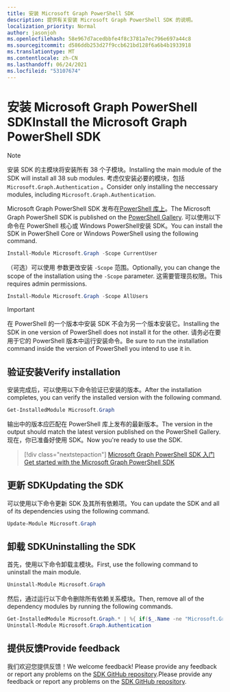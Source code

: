 ```yaml
---
title: 安装 Microsoft Graph PowerShell SDK
description: 提供有关安装 Microsoft Graph PowerShell SDK 的说明。
localization_priority: Normal
author: jasonjoh
ms.openlocfilehash: 58e967d7acedbbfe4f8c3781a7ec796e697a44c8
ms.sourcegitcommit: d586ddb253d27f9ccb621bd128f6a6b4b1933918
ms.translationtype: MT
ms.contentlocale: zh-CN
ms.lasthandoff: 06/24/2021
ms.locfileid: "53107674"
---
```

# <a name="install-the-microsoft-graph-powershell-sdk"></a><span data-ttu-id="6207c-103">安装 Microsoft Graph PowerShell SDK</span><span class="sxs-lookup"><span data-stu-id="6207c-103">Install the Microsoft Graph PowerShell SDK</span></span>

> [!NOTE]
> <span data-ttu-id="6207c-104">安装 SDK 的主模块将安装所有 38 个子模块。</span><span class="sxs-lookup"><span data-stu-id="6207c-104">Installing the main module of the SDK will install all 38 sub modules.</span></span> <span data-ttu-id="6207c-105">考虑仅安装必要的模块，包括 `Microsoft.Graph.Authentication` 。</span><span class="sxs-lookup"><span data-stu-id="6207c-105">Consider only installing the neccessary modules, including `Microsoft.Graph.Authentication`.</span></span>

<span data-ttu-id="6207c-106">Microsoft Graph PowerShell SDK 发布在[PowerShell 库上](https://www.powershellgallery.com/packages/Microsoft.Graph)。</span><span class="sxs-lookup"><span data-stu-id="6207c-106">The Microsoft Graph PowerShell SDK is published on the [PowerShell Gallery](https://www.powershellgallery.com/packages/Microsoft.Graph).</span></span> <span data-ttu-id="6207c-107">可以使用以下命令在 PowerShell 核心或 Windows PowerShell安装 SDK。</span><span class="sxs-lookup"><span data-stu-id="6207c-107">You can install the SDK in PowerShell Core or Windows PowerShell using the following command.</span></span>

```powershell
Install-Module Microsoft.Graph -Scope CurrentUser
```

<span data-ttu-id="6207c-108">（可选）可以使用 参数更改安装 `-Scope` 范围。</span><span class="sxs-lookup"><span data-stu-id="6207c-108">Optionally, you can change the scope of the installation using the `-Scope` parameter.</span></span> <span data-ttu-id="6207c-109">这需要管理员权限。</span><span class="sxs-lookup"><span data-stu-id="6207c-109">This requires admin permissions.</span></span>

```powershell
Install-Module Microsoft.Graph -Scope AllUsers
```

> [!IMPORTANT]
> <span data-ttu-id="6207c-110">在 PowerShell 的一个版本中安装 SDK 不会为另一个版本安装它。</span><span class="sxs-lookup"><span data-stu-id="6207c-110">Installing the SDK in one version of PowerShell does not install it for the other.</span></span> <span data-ttu-id="6207c-111">请务必在要用于它的 PowerShell 版本中运行安装命令。</span><span class="sxs-lookup"><span data-stu-id="6207c-111">Be sure to run the installation command inside the version of PowerShell you intend to use it in.</span></span>

## <a name="verify-installation"></a><span data-ttu-id="6207c-112">验证安装</span><span class="sxs-lookup"><span data-stu-id="6207c-112">Verify installation</span></span>

<span data-ttu-id="6207c-113">安装完成后，可以使用以下命令验证已安装的版本。</span><span class="sxs-lookup"><span data-stu-id="6207c-113">After the installation completes, you can verify the installed version with the following command.</span></span>

```powershell
Get-InstalledModule Microsoft.Graph
```

<span data-ttu-id="6207c-114">输出中的版本应匹配在 PowerShell 库上发布的最新版本。</span><span class="sxs-lookup"><span data-stu-id="6207c-114">The version in the output should match the latest version published on the PowerShell Gallery.</span></span> <span data-ttu-id="6207c-115">现在，你已准备好使用 SDK。</span><span class="sxs-lookup"><span data-stu-id="6207c-115">Now you're ready to use the SDK.</span></span>

> [!div class="nextstepaction"]
> [<span data-ttu-id="6207c-116">Microsoft Graph PowerShell SDK 入门</span><span class="sxs-lookup"><span data-stu-id="6207c-116">Get started with the Microsoft Graph PowerShell SDK</span></span>](get-started.md)

## <a name="updating-the-sdk"></a><span data-ttu-id="6207c-117">更新 SDK</span><span class="sxs-lookup"><span data-stu-id="6207c-117">Updating the SDK</span></span>

<span data-ttu-id="6207c-118">可以使用以下命令更新 SDK 及其所有依赖项。</span><span class="sxs-lookup"><span data-stu-id="6207c-118">You can update the SDK and all of its dependencies using the following command.</span></span>

```powershell
Update-Module Microsoft.Graph
```

## <a name="uninstalling-the-sdk"></a><span data-ttu-id="6207c-119">卸载 SDK</span><span class="sxs-lookup"><span data-stu-id="6207c-119">Uninstalling the SDK</span></span>

<span data-ttu-id="6207c-120">首先，使用以下命令卸载主模块。</span><span class="sxs-lookup"><span data-stu-id="6207c-120">First, use the following command to uninstall the main module.</span></span>

```powershell
Uninstall-Module Microsoft.Graph
```

<span data-ttu-id="6207c-121">然后，通过运行以下命令删除所有依赖关系模块。</span><span class="sxs-lookup"><span data-stu-id="6207c-121">Then, remove all of the dependency modules by running the following commands.</span></span>

```powershell
Get-InstalledModule Microsoft.Graph.* | %{ if($_.Name -ne "Microsoft.Graph.Authentication"){ Uninstall-Module $_.Name } }
Uninstall-Module Microsoft.Graph.Authentication
```

## <a name="provide-feedback"></a><span data-ttu-id="6207c-122">提供反馈</span><span class="sxs-lookup"><span data-stu-id="6207c-122">Provide feedback</span></span>

<span data-ttu-id="6207c-123">我们欢迎您提供反馈！</span><span class="sxs-lookup"><span data-stu-id="6207c-123">We welcome feedback!</span></span> <span data-ttu-id="6207c-124">Please provide any feedback or report any problems on the [SDK GitHub repository](https://github.com/microsoftgraph/msgraph-sdk-powershell/issues).</span><span class="sxs-lookup"><span data-stu-id="6207c-124">Please provide any feedback or report any problems on the [SDK GitHub repository](https://github.com/microsoftgraph/msgraph-sdk-powershell/issues).</span></span>

